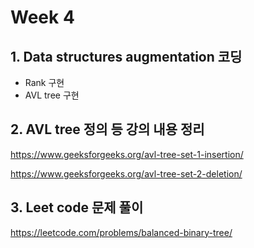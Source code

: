 # Week 4
## 1. Data structures augmentation 코딩   
- Rank 구현
- AVL tree 구현 
## 2. AVL tree 정의 등 강의 내용 정리

https://www.geeksforgeeks.org/avl-tree-set-1-insertion/

https://www.geeksforgeeks.org/avl-tree-set-2-deletion/

## 3. Leet code 문제 풀이

https://leetcode.com/problems/balanced-binary-tree/
